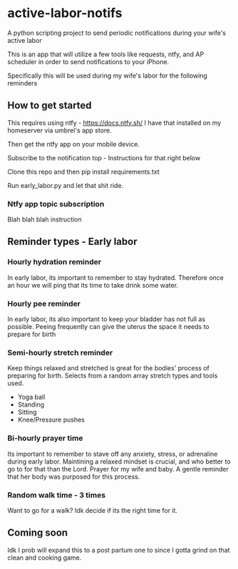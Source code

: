 # active-labor-notifs
A python scripting project to send periodic notifications during your wife's active labor

This is an app that will utilize a few tools like requests, ntfy, and AP scheduler in order to send notifications to your iPhone.

Specifically this will be used during my wife's labor for the following reminders

## How to get started

This requires using ntfy - https://docs.ntfy.sh/
I have that installed on my homeserver via umbrel's app store.

Then get the ntfy app on your mobile device.

Subscribe to the notification top - Instructions for that right below

Clone this repo and then pip install requirements.txt

Run early_labor.py and let that shit ride.

### Ntfy app topic subscription

Blah blah blah instruction

## Reminder types - Early labor

### Hourly hydration reminder
In early labor, its important to remember to stay hydrated. Therefore once an hour we will ping that its time to take drink some water.

### Hourly pee reminder
In early labor, its also important to keep your bladder has not full as possible. Peeing frequently can give the uterus the space it needs to prepare for birth

### Semi-hourly stretch reminder
Keep things relaxed and stretched is great for the bodies' process of preparing for birth. Selects from a random array stretch types and tools used.
- Yoga ball
- Standing
- Sitting
- Knee/Pressure pushes

### Bi-hourly prayer time
Its important to remember to stave off any anxiety, stress, or adrenaline during early labor. Maintining a relaxed mindset is crucial, and who better to go to for that than the Lord. Prayer for my wife and baby. A gentle reminder that her body was purposed for this process.

### Random walk time - 3 times
Want to go for a walk? Idk decide if its the right time for it.

## Coming soon
Idk I prob will expand this to a post partum one to since I gotta grind on that clean and cooking game.


